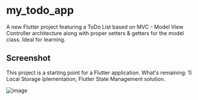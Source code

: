 # my_todo_app

A new Flutter project featuring a ToDo List based on MVC - Model View Controller architecture along with proper setters & getters for the model class. Ideal for learning.

## Screenshot

This project is a starting point for a Flutter application. 
What's remaining: 1) Local Storage iplementation, Flutter State Management solution.

![image](https://github.com/user-attachments/assets/b6c8931c-b172-4053-a132-6a7eaa733135)

